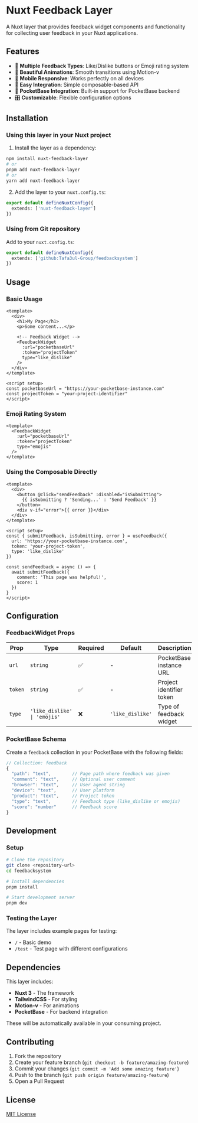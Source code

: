 # Nuxt Feedback Layer

A Nuxt layer that provides feedback widget components and functionality for collecting user feedback in your Nuxt applications.

## Features

- 🎯 **Multiple Feedback Types**: Like/Dislike buttons or Emoji rating system
- 🎨 **Beautiful Animations**: Smooth transitions using Motion-v
- 📱 **Mobile Responsive**: Works perfectly on all devices
- 🔧 **Easy Integration**: Simple composable-based API
- 💾 **PocketBase Integration**: Built-in support for PocketBase backend
- 🎛️ **Customizable**: Flexible configuration options

## Installation

### Using this layer in your Nuxt project

1. Install the layer as a dependency:

```bash
npm install nuxt-feedback-layer
# or
pnpm add nuxt-feedback-layer
# or
yarn add nuxt-feedback-layer
```

2. Add the layer to your `nuxt.config.ts`:

```typescript
export default defineNuxtConfig({
  extends: ['nuxt-feedback-layer']
})
```

### Using from Git repository

Add to your `nuxt.config.ts`:

```typescript
export default defineNuxtConfig({
  extends: ['github:Tafa3ul-Group/feedbacksystem']
})
```

## Usage

### Basic Usage

```vue
<template>
  <div>
    <h1>My Page</h1>
    <p>Some content...</p>
    
    <!-- Feedback Widget -->
    <FeedbackWidget
      :url="pocketbaseUrl"
      :token="projectToken"
      type="like_dislike"
    />
  </div>
</template>

<script setup>
const pocketbaseUrl = "https://your-pocketbase-instance.com"
const projectToken = "your-project-identifier"
</script>
```

### Emoji Rating System

```vue
<template>
  <FeedbackWidget
    :url="pocketbaseUrl"
    :token="projectToken"
    type="emojis"
  />
</template>
```

### Using the Composable Directly

```vue
<template>
  <div>
    <button @click="sendFeedback" :disabled="isSubmitting">
      {{ isSubmitting ? 'Sending...' : 'Send Feedback' }}
    </button>
    <div v-if="error">{{ error }}</div>
  </div>
</template>

<script setup>
const { submitFeedback, isSubmitting, error } = useFeedback({
  url: 'https://your-pocketbase-instance.com',
  token: 'your-project-token',
  type: 'like_dislike'
})

const sendFeedback = async () => {
  await submitFeedback({
    comment: 'This page was helpful!',
    score: 1
  })
}
</script>
```

## Configuration

### FeedbackWidget Props

| Prop | Type | Required | Default | Description |
|------|------|----------|---------|-------------|
| `url` | `string` | ✅ | - | PocketBase instance URL |
| `token` | `string` | ✅ | - | Project identifier token |
| `type` | `'like_dislike' \| 'emojis'` | ❌ | `'like_dislike'` | Type of feedback widget |

### PocketBase Schema

Create a `feedback` collection in your PocketBase with the following fields:

```javascript
// Collection: feedback
{
  "path": "text",        // Page path where feedback was given
  "comment": "text",     // Optional user comment
  "browser": "text",     // User agent string
  "device": "text",      // User platform
  "product": "text",     // Project token
  "type": "text",        // Feedback type (like_dislike or emojis)
  "score": "number"      // Feedback score
}
```

## Development

### Setup

```bash
# Clone the repository
git clone <repository-url>
cd feedbacksystem

# Install dependencies
pnpm install

# Start development server
pnpm dev
```

### Testing the Layer

The layer includes example pages for testing:

- `/` - Basic demo
- `/test` - Test page with different configurations

## Dependencies

This layer includes:

- **Nuxt 3** - The framework
- **TailwindCSS** - For styling
- **Motion-v** - For animations
- **PocketBase** - For backend integration

These will be automatically available in your consuming project.

## Contributing

1. Fork the repository
2. Create your feature branch (`git checkout -b feature/amazing-feature`)
3. Commit your changes (`git commit -m 'Add some amazing feature'`)
4. Push to the branch (`git push origin feature/amazing-feature`)
5. Open a Pull Request

## License

[MIT License](LICENSE)
